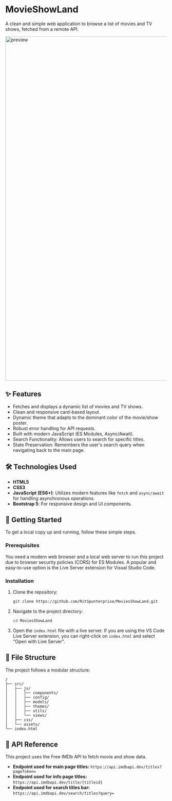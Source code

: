 # MovieShowLand

A clean and simple web application to browse a list of movies and TV shows, fetched from a remote API.

<!-- Optional: Add a screenshot of your application -->
<!-- ![MoviesShowLand Screenshot](./screenshot.png) -->

<img width="1901" height="1073" alt="preview" src="https://github.com/user-attachments/assets/6659d60d-c4ac-4a1c-87a7-0b0a2343c9c1" />

## ✨ Features

-   Fetches and displays a dynamic list of movies and TV shows.
-   Clean and responsive card-based layout.
-   Dynamic theme that adapts to the dominant color of the movie/show poster.
-   Robust error handling for API requests.
-   Built with modern JavaScript (ES Modules, Async/Await).
-   Search Functionality: Allows users to search for specific titles.
-   State Preservation: Remembers the user's search query when navigating back to the main page.

## 🛠️ Technologies Used

-   **HTML5**
-   **CSS3**
-   **JavaScript (ES6+)**: Utilizes modern features like `fetch` and `async/await` for handling asynchronous operations.
-   **Bootstrap 5**: For responsive design and UI components.

## 🚀 Getting Started

To get a local copy up and running, follow these simple steps.

### Prerequisites

You need a modern web browser and a local web server to run this project due to browser security policies (CORS) for ES Modules. A popular and easy-to-use option is the Live Server extension for Visual Studio Code.

### Installation

1.  Clone the repository:
    ```sh
    git clone https://github.com/RitSpunterprise/MoviesShowLand.git
    ```
2.  Navigate to the project directory:
    ```sh
    cd MoviesShowLand
    ```
3.  Open the `index.html` file with a live server. If you are using the VS Code Live Server extension, you can right-click on `index.html` and select "Open with Live Server".

## 📁 File Structure

The project follows a modular structure:

```
/
├── src/
│   ├── js/
│   │   ├── components/
│   │   ├── config/
│   │   ├── models/
│   │   ├── themes/
│   │   ├── utils/
│   │   └── views/
│   ├── css/
│   └── assets/
└── index.html
```

## 🔌 API Reference

This project uses the Free IMDb API to fetch movie and show data.
-   **Endpoint used for main page titles:** `https://api.imdbapi.dev/titles?pageToken=`
-   **Endpoint used for info page titles:** `https://api.imdbapi.dev/title/{titleid}`
-   **Endpoint used for search titles bar:** `https://api.imdbapi.dev/search/titles?query=`
